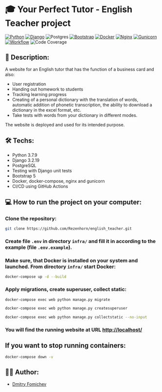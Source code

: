 # :mortar_board: Your Perfect Tutor - English Teacher project
[![Python](https://img.shields.io/badge/python-3670A0?style=for-the-badge&logo=python&logoColor=ffdd54)](https://www.python.org/downloads/release/python-379/) [![Django](https://img.shields.io/badge/django-%23092E20.svg?style=for-the-badge&logo=django&logoColor=white)](https://www.djangoproject.com/) ![Postgres](https://img.shields.io/badge/postgres-%23316192.svg?style=for-the-badge&logo=postgresql&logoColor=white) [![Bootstrap](https://img.shields.io/badge/bootstrap-%23563D7C.svg?style=for-the-badge&logo=bootstrap&logoColor=white)](https://getbootstrap.com/) [![Docker](https://img.shields.io/badge/docker-%230db7ed.svg?style=for-the-badge&logo=docker&logoColor=white)](https://www.docker.com/) [![Nginx](https://img.shields.io/badge/nginx-%23009639.svg?style=for-the-badge&logo=nginx&logoColor=white)](https://nginx.org/) [![Gunicorn](https://img.shields.io/badge/gunicorn-%298729.svg?style=for-the-badge&logo=gunicorn&logoColor=white)](https://gunicorn.org/) [![Workflow](https://github.com/Rezenhorn/english_teacher/actions/workflows/main.yml/badge.svg)](https://github.com/Rezenhorn/english_teacher/actions/workflows/main.yml) ![Code Coverage](https://img.shields.io/badge/Coverage-97%25-brightgreen.svg)

## :page_with_curl: Description:

A website for an English tutor that has the function of a business card and also:
- User registration
- Handing out homework to students
- Tracking learning progress
- Creating of a personal dictionary with the translation of words, automatic addition of phonetic transcription, the ability to download a dictionary in the excel format, etc.
- Take tests with words from your dictionary in different modes.

The website is deployed and used for its intended purpose.

## :hammer_and_wrench: Techs:

- Python 3.7.9
- Django 3.2.19
- PostgreSQL
- Testing with Django unit tests
- Bootstrap 5
- Docker, docker-compose, nginx and gunicorn
- CI/CD using GitHub Actions

## :computer: How to run the project on your computer:

### Clone the repository:

```bash
git clone https://github.com/Rezenhorn/english_teacher.git
```

### Create file `.env` in directory `infra/` and fill it in according to the example (file `.env.example`).

### Make sure, that Docker is installed on your system and launched. From directory `infra/` start Docker:

```bash
docker-compose up -d --build
```

### Apply migrations, create superuser, collect static:

```bash
docker-compose exec web python manage.py migrate
```

```bash
docker-compose exec web python manage.py createsuperuser
```

```bash
docker-compose exec web python manage.py collectstatic --no-input
```

### You will find the running website at URL <http://localhost/>

## If you want to stop running containers:

```bash
docker-compose down -v
```

## 👨‍💻 Author:

- [Dmitry Fomichev](https://github.com/Rezenhorn)